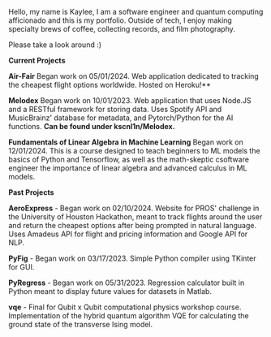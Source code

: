 Hello, my name is Kaylee, I am a software engineer and quantum computing afficionado and this is my portfolio. 
Outside of tech, I enjoy making specialty brews of coffee, collecting records, and film photography.

Please take a look around :)


**Current Projects**

**Air-Fair** 
Began work on 05/01/2024. Web application dedicated to tracking the cheapest flight options worldwide. Hosted on Heroku!**

**Melodex** 
Began work on 10/01/2023. Web application that uses Node.JS and a RESTful framework for storing data. Uses Spotify API and MusicBrainz' database for metadata, and Pytorch/Python for the AI functions. **Can be found under kscnl1n/Melodex.**

**Fundamentals of Linear Algebra in Machine Learning**
Began work on 12/01/2024. This is a course designed to teach beginners to ML models the basics of Python and Tensorflow, as well as the math-skeptic csoftware engineer the importance of linear algebra and advanced calculus in ML models. 


**Past Projects**

**AeroExpress** - Began work on 02/10/2024. Website for PROS' challenge in the University of Houston Hackathon, meant to track flights around the user and return the cheapest options after being prompted in natural language. Uses Amadeus API for flight and pricing information and Google API for NLP.

**PyFig** - Began work on 03/17/2023. Simple Python compiler using TKinter for GUI.

**PyRegress** - Began work on 05/31/2023. Regression calculator built in Python meant to display future values for datasets in Matlab. 

**vqe** - Final for Qubit x Qubit computational physics workshop course. Implementation of the hybrid quantum algorithm VQE for calculating the ground state of the transverse Ising model.

